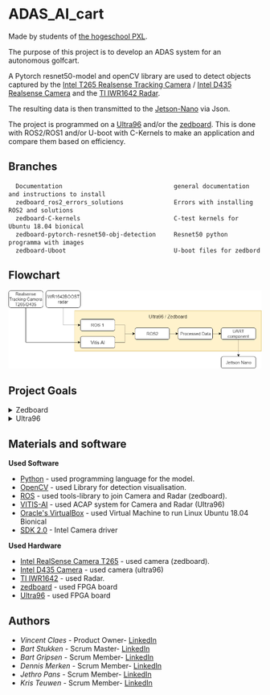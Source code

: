 # ADAS_AI_cart
Made by students of [the hogeschool PXL](https://www.pxl.be).

The purpose of this project is to develop an ADAS system for an autonomous golfcart.

A Pytorch resnet50-model and openCV library are used to detect objects captured by the [Intel T265 Realsense Tracking Camera](https://www.intelrealsense.com/tracking-camera-t265/) / [Intel D435 Realsense Camera](https://www.intelrealsense.com/depth-camera-d435/) and the [TI IWR1642 Radar](http://www.ti.com/tool/IWR1642BOOST).

The resulting data is then transmitted to the [Jetson-Nano](https://github.com/KingAbad/Autonomous_Cart_2?fbclid=IwAR21YFBcbC4viqrMCfkstqgnDQ-sq7s7LPgTWAJHs7tx8XUIrGCixJqF12Q) via Json.

The project is programmed on a [Ultra96](http://zedboard.org/product/ultra96-v2-development-board) and/or the [zedboard](http://zedboard.org/product/zedboard). This is done with ROS2/ROS1 and/or U-boot with C-Kernels to make an application and compare them based on efficiency.

## Branches
```
  Documentation                               general documentation and instructions to install     
  zedboard_ros2_errors_solutions              Errors with installing ROS2 and solutions
  zedboard-C-kernels                          C-test kernels for Ubuntu 18.04 bionical
  zedboard-pytorch-resnet50-obj-detection     Resnet50 python programma with images
  zedboard-Uboot                              U-boot files for zedbord
```
## Flowchart
<p align="center"><img src="flowchart.png"></p>

## Project Goals
<details>
  <summary>Zedboard</summary>
  
  ## Zedboard installation
  these installation steps include:
  * 1 [Intel RealSense Camera T265](https://www.intelrealsense.com/tracking-camera-t265/)
  * 1 [zedboard](http://zedboard.org/product/zedboard)
  * 1 [TI IWR1642](http://www.ti.com/tool/IWR1642BOOST)
  
  **setting up of the VM with ubuntu 18.04**
  * Follow [the video](https://www.youtube.com/watch?v=QbmRXJJKsvs) to set up [the VM with Oracle's VirtualBox](https://www.virtualbox.org/).
  * enable USB3.0 in the settings menu by selecting USB and enable the "USB 3.0 (xHCI) Controller"
  
  <p align="center"><img src="VM_USB.png"></p>
  
  **setting up of the Realsense T265 Camera**
 
 It is recommended to not have anaconda3 installed on your VM since this can create pathing issues and lead to colcon build errors, see the "ros2_errors_and_solutions" to fix these pathing problems without deinstalling anaconda3.
  * follow [the instructions](https://www.intelrealsense.com/sdk-2/) about the installation of SDK 2.0 in linux Ubuntu 18.04.
  * Run realsense-viewer to see if the installation was succesfull.
  * If the Camera is not found between the USB devices, go to the "ros2_errors_and_solutions" branch.
  this happens because the VM's USB3.0 drivers are having trouble finding the Realsense T265 camera.
  
  **setting up ROS2**
  * follow the instructions on [the Ros website](https://index.ros.org/doc/ros2/Installation/Dashing/Linux-Development-Setup/).
    it is recommended to install the ros dependencies ("rosdep" command) of both "building ROS 2 linux" and "installation ROS 2 linux".
  * for colcon building errors go to the "ros2_errors_and_solutions" branch.
  
  **Setting up ROS Melodic**
  * To set up ROS Melodic, follow the instructions on this [link](http://wiki.ros.org/melodic/Installation/Ubuntu).
  * Next thing to do is creating a Catkin workspace. A Catkin-workspace is a low-level build system and infrastructure for Ros. To install Catkin for Ros Melodic type "sudo apt-get install ros-melodic-catkin"
  * Because this project uses Python, install the Catkin dependencies with "sudo apt-get install cmake python-catkin-pkg python-empy python-nose python-setuptools libgtest-dev build-essential"
    This includes CMake, Python, GTest and GNU C++ Compiler.
  * To create a Catkin workspace, follow this short [tutorial](http://wiki.ros.org/catkin/Tutorials/create_a_workspace).
  
  **setting up the TI IWR1642 Radar**
  *
  *
  
  **torchVision resnet50 model**
  * type "sudo apt-get install python3 \ python3-pip \ python3-opencv" 
  * type "pip3 install torchvision"
  * download the model on the "zedboard-pytorch-resnet50-obj-detection" branch.
  * type "nano object_detection.py" in de linux terminal to open the python program.
  * scroll to the bottom where a .png image is requested.
  
  <p align="center"><img src="python_main.png"></p>
  
  * change the input image to the an .png image of own choice.

  * save and exit nano and run the "object_detection.py".
  
</details>
<details>
  <summary>Ultra96</summary>
  
  ## Ultra96 installation
  these installation steps include:
  * 1 [Intel RealSense Camera D435](https://www.intelrealsense.com/depth-camera-d435/)
  * 1 [Ultra96](http://zedboard.org/product/ultra96-v2-development-board)
  * 1 [TI IWR1642](http://www.ti.com/tool/IWR1642BOOST)
  
  **setting up of the VM with ubuntu 18.04**
  * Follow [the guide](https://github.com/randomRexx/ADAS_AI_cart/blob/master/InstallatieInstructies%20Petalinux.docx) to set up the Ubuntu for Ultra96.
  
  * From here on follow the same steps as discussed in the Zedboard section.
</details>

## Materials and software
**Used Software**
* [Python](https://www.python.org/) - used programming language for the model.
* [OpenCV](https://opencv.org/) - used Library for detection visualisation.
* [ROS](https://www.ros.org/) - used tools-library to join Camera and Radar (zedboard).
* [VITIS-AI](https://www.xilinx.com/products/design-tools/vitis/vitis-ai.html) - used ACAP system for Camera and Radar (Ultra96)
* [Oracle's VirtualBox](https://www.virtualbox.org/) - used Virtual Machine to run Linux Ubuntu 18.04 Bionical
* [SDK 2.0](https://github.com/IntelRealSense/librealsense) - Intel Camera driver

**Used Hardware**
* [Intel RealSense Camera T265](https://www.intelrealsense.com/tracking-camera-t265/) - used camera (zedboard).
* [Intel D435 Camera](https://www.intelrealsense.com/depth-camera-d435/) - used camera (ultra96)
* [TI IWR1642](http://www.ti.com/tool/IWR1642BOOST) - used Radar.
* [zedboard](http://zedboard.org/product/zedboard) - used FPGA board
* [Ultra96](http://zedboard.org/product/ultra96-v2-development-board) - used FPGA board

## Authors
* *Vincent Claes*     - Product Owner- [LinkedIn](https://www.linkedin.com/in/vincentclaes/)
* *Bart Stukken*      - Scrum Master- [LinkedIn](https://www.linkedin.com/in/bart-stukken-7a7659b0/)
* *Bart Gripsen*      - Scrum Member- [LinkedIn](linkedin.com/in/bart-grispen-9634b1181)
* *Dennis Merken*     - Scrum Member- [LinkedIn](linkedin.com/in/dennis-merken-93747719b)
* *Jethro Pans*       - Scrum Member- [LinkedIn](https://www.linkedin.com/in/jethro-pans-67518b1a3/)
* *Kris Teuwen*       - Scrum Member- [LinkedIn](https://www.linkedin.com/in/kris-teuwen-7292a4172/)
